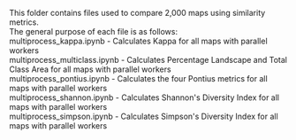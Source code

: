 This folder contains files used to compare 2,000 maps using similarity metrics. \
The general purpose of each file is as follows: \
multiprocess_kappa.ipynb - Calculates Kappa for all maps with parallel workers \
multiprocess_multiclass.ipynb - Calculates Percentage Landscape and Total Class Area for all maps with parallel workers \
multiprocess_pontius.ipynb - Calculates the four Pontius metrics for all maps with parallel workers \
multiprocess_shannon.ipynb - Calculates Shannon's Diversity Index for all maps with parallel workers \
multiprocess_simpson.ipynb - Calculates Simpson's Diversity Index for all maps with parallel workers
